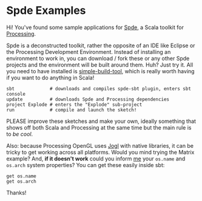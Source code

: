 Spde Examples
=============

Hi! You've found some sample applications for [Spde][1], a Scala toolkit for [Processing][2].

Spde is a deconstructed toolkit, rather the opposite of an IDE like Eclipse or the Processing Development Environment. Instead of installing an environment to work in, you can download / fork these or any other Spde projects and the environment will be built around them. Huh? Just try it. All you need to have installed is [simple-build-tool][3], which is really worth having if you want to do anything in Scala!

    sbt             # downloads and compiles spde-sbt plugin, enters sbt console
    update          # downloads Spde and Processing dependencies
    project Explode # enters the "Explode" sub-project
    run             # compile and launch the sketch!

PLEASE improve these sketches and make your own, ideally something that shows off both Scala and Processing at the same time but the main rule is to *be cool*.

Also: because Processing OpenGL uses [Jogl][4] with native libraries, it can be tricky to get working across all platforms. Would you mind trying the Matrix example? And, **if it doesn't work** could you inform [me][5] your `os.name` and `os.arch` system properties? You can get these easily inside sbt:

    get os.name
    get os.arch

Thanks!

[1]:http://technically.us/spde
[2]:http://processing.org/
[3]:http://code.google.com/p/simple-build-tool/
[4]:https://jogl.dev.java.net/
[5]:http://github.com/n8han